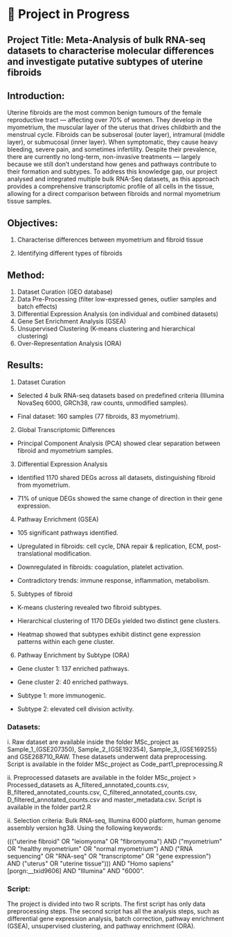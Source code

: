 # 🚧 Project in Progress

## Project Title: Meta-Analysis of bulk RNA-seq datasets to characterise molecular differences and investigate putative subtypes of uterine fibroids

## Introduction: 

Uterine fibroids are the most common benign tumours of the female reproductive tract — affecting over 70% of women. They develop in the myometrium, the muscular layer of the uterus that drives childbirth and the menstrual cycle. Fibroids can be subserosal (outer layer), intramural (middle layer), or submucosal (inner layer). When symptomatic, they cause heavy bleeding, severe pain, and sometimes infertility. Despite their prevalence, there are currently no long-term, non-invasive treatments — largely because we still don’t understand how genes and pathways contribute to their formation and subtypes. To address this knowledge gap, our project analysed and integrated multiple bulk RNA-Seq datasets, as this approach provides a comprehensive transcriptomic profile of all cells in the tissue, allowing for a direct comparison between fibroids and normal myometrium tissue samples. 

## Objectives: 

1. Characterise differences between myometrium and fibroid tissue

2. Identifying different types of fibroids

## Method:

1. Dataset Curation (GEO database)
2. Data Pre-Processing (filter low-expressed genes, outlier samples and batch effects)
3. Differential Expression Analysis (on individual and combined datasets)
4. Gene Set Enrichment Analysis (GSEA)
5. Unsupervised Clustering (K-means clustering and hierarchical clustering)
6. Over-Representation Analysis (ORA)

## Results:

1. Dataset Curation

- Selected 4 bulk RNA-seq datasets based on predefined criteria (Illumina NovaSeq 6000, GRCh38, raw counts, unmodified samples).

- Final dataset: 160 samples (77 fibroids, 83 myometrium).

2. Global Transcriptomic Differences

- Principal Component Analysis (PCA) showed clear separation between fibroid and myometrium samples.

3. Differential Expression Analysis

- Identified 1170 shared DEGs across all datasets, distinguishing fibroid from myometrium.

- 71% of unique DEGs showed the same change of direction in their gene expression.

4. Pathway Enrichment (GSEA)

- 105 significant pathways identified.

- Upregulated in fibroids: cell cycle, DNA repair & replication, ECM, post-translational modification.

- Downregulated in fibroids: coagulation, platelet activation.

- Contradictory trends: immune response, inflammation, metabolism.

5. Subtypes of fibroid 

- K-means clustering revealed two fibroid subtypes.

- Hierarchical clustering of 1170 DEGs yielded two distinct gene clusters.

- Heatmap showed that subtypes exhibit distinct gene expression patterns within each gene cluster.

6. Pathway Enrichment by Subtype (ORA)

- Gene cluster 1: 137 enriched pathways.

- Gene cluster 2: 40 enriched pathways.

- Subtype 1: more immunogenic.

- Subtype 2: elevated cell division activity.

### Datasets: 

i. Raw dataset are available inside the folder MSc_project as Sample_1_(GSE207350), Sample_2_(GSE192354), Sample_3_(GSE169255) and GSE268710_RAW. These datasets underwent data preprocessing. Script is available in the folder MSc_project as Code_part1_preprocessing.R 

ii. Preprocessed datasets are available in the folder MSc_project > Processed_datasets as A_filtered_annotated_counts.csv, B_filtered_annotated_counts.csv, C_filtered_annotated_counts.csv, D_filtered_annotated_counts.csv and master_metadata.csv. Script is available in the folder part2.R 

ii. Selection criteria: Bulk RNA-seq, Illumina 6000 platform, human genome assembly version hg38. Using the following keywords: 

((("uterine fibroid" OR "leiomyoma" OR "fibromyoma") AND ("myometrium" OR "healthy myometrium" OR "normal myometrium") AND ("RNA sequencing" OR "RNA-seq" OR "transcriptome" OR "gene expression") AND ("uterus" OR "uterine tissue"))) AND "Homo sapiens"[porgn:__txid9606] AND "Illumina" AND "6000".

### Script:

The project is divided into two R scripts. The first script has only data preprocessing steps. The second script has all the analysis steps, such as differential gene expression analysis, batch correction, pathway enrichment (GSEA), unsupervised clustering, and  pathway enrichment (ORA).  




